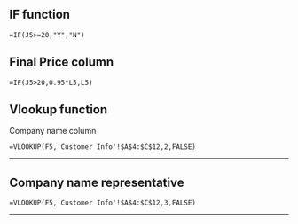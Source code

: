## IF function
```
=IF(J5>=20,"Y","N")
```

## Final Price column
```
=IF(J5>20,0.95*L5,L5)
```

## Vlookup function
Company name column
```
=VLOOKUP(F5,'Customer Info'!$A$4:$C$12,2,FALSE)
```
-------------------------------------------------------------------
## Company name representative 
```
=VLOOKUP(F5,'Customer Info'!$A$4:$C$12,3,FALSE)
```
-------------------------------------------------------------------
